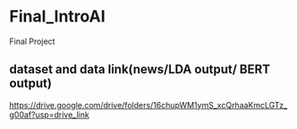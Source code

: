 # Final_IntroAI
Final Project
## dataset and data link(news/LDA output/ BERT output)

https://drive.google.com/drive/folders/16chupWM1ymS_xcQrhaaKmcLGTz_g00af?usp=drive_link
